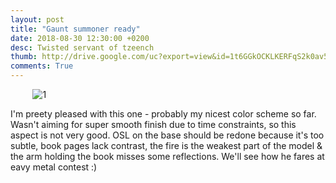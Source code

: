 ```yaml
---
layout: post
title: "Gaunt summoner ready"
date: 2018-08-30 12:30:00 +0200
desc: Twisted servant of tzeench
thumb: http://drive.google.com/uc?export=view&id=1t6GGkOCKLKERFqS2k0av52HABwbjJrTy
comments: True
---
```



&nbsp;&nbsp;&nbsp;&nbsp;&nbsp;&nbsp;&nbsp;&nbsp;
![1](http://drive.google.com/uc?export=view&id=1XRipxCXNWb-5tTw1yoNCLkG_Vc0cRF3F)

I'm preety pleased with this one - probably my nicest color scheme so far. 
Wasn't aiming for super smooth finish due to time constraints, so this aspect is not very good. 
OSL on the base should be redone because it's too subtle, book pages lack contrast, the fire is the weakest part of the model &
the arm holding the book misses some reflections. We'll see how he fares at eavy metal contest :)
